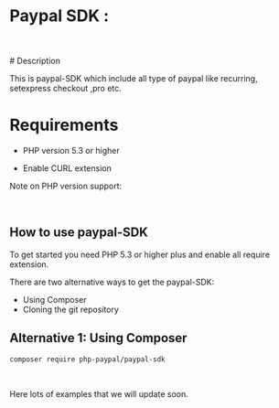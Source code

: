 # Paypal SDK : 

<br>
<br>
<a name="description"></a>
# Description

This is paypal-SDK which include all type of paypal like recurring, setexpress checkout ,pro etc.
<br>

<a name="requirements"></a>
# Requirements

* PHP version 5.3 or higher

* Enable CURL extension 

Note on PHP version support: 

<br>



<a name="how_to_use"></a>
## How to use paypal-SDK

To get started you need PHP 5.3 or higher plus and enable all require extension.

There are two alternative ways to get the paypal-SDK:

 * Using Composer
 * Cloning the git repository

<a name="using_composer"></a>
## Alternative 1: Using Composer

```
composer require php-paypal/paypal-sdk
```

<br>

Here lots of examples that we will update soon.

